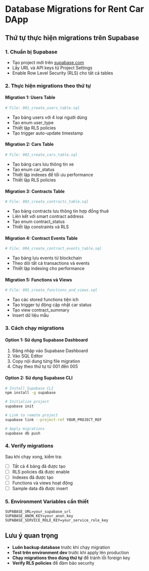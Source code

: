 # Database Migrations for Rent Car DApp

## Thứ tự thực hiện migrations trên Supabase

### 1. Chuẩn bị Supabase
- Tạo project mới trên [supabase.com](https://supabase.com)
- Lấy URL và API keys từ Project Settings
- Enable Row Level Security (RLS) cho tất cả tables

### 2. Thực hiện migrations theo thứ tự

#### Migration 1: Users Table
```bash
# File: 001_create_users_table.sql
```
- Tạo bảng users với 4 loại người dùng
- Tạo enum user_type
- Thiết lập RLS policies
- Tạo trigger auto-update timestamp

#### Migration 2: Cars Table  
```bash
# File: 002_create_cars_table.sql
```
- Tạo bảng cars lưu thông tin xe
- Tạo enum car_status
- Thiết lập indexes để tối ưu performance
- Thiết lập RLS policies

#### Migration 3: Contracts Table
```bash
# File: 003_create_contracts_table.sql
```
- Tạo bảng contracts lưu thông tin hợp đồng thuê
- Liên kết với smart contract address
- Tạo enum contract_status
- Thiết lập constraints và RLS

#### Migration 4: Contract Events Table
```bash
# File: 004_create_contract_events_table.sql
```
- Tạo bảng lưu events từ blockchain
- Theo dõi tất cả transactions và events
- Thiết lập indexing cho performance

#### Migration 5: Functions và Views
```bash
# File: 005_create_functions_and_views.sql
```
- Tạo các stored functions tiện ích
- Tạo trigger tự động cập nhật car status
- Tạo view contract_summary
- Insert dữ liệu mẫu

### 3. Cách chạy migrations

#### Option 1: Sử dụng Supabase Dashboard
1. Đăng nhập vào Supabase Dashboard
2. Vào SQL Editor
3. Copy nội dung từng file migration
4. Chạy theo thứ tự từ 001 đến 005

#### Option 2: Sử dụng Supabase CLI
```bash
# Install Supabase CLI
npm install -g supabase

# Initialize project
supabase init

# Link to remote project
supabase link --project-ref YOUR_PROJECT_REF

# Apply migrations
supabase db push
```

### 4. Verify migrations
Sau khi chạy xong, kiểm tra:
- [ ] Tất cả 4 bảng đã được tạo
- [ ] RLS policies đã được enable
- [ ] Indexes đã được tạo
- [ ] Functions và views hoạt động
- [ ] Sample data đã được insert

### 5. Environment Variables cần thiết
```env
SUPABASE_URL=your_supabase_url
SUPABASE_ANON_KEY=your_anon_key
SUPABASE_SERVICE_ROLE_KEY=your_service_role_key
```

## Lưu ý quan trọng
- **Luôn backup database** trước khi chạy migration
- **Test trên environment dev** trước khi apply lên production
- **Chạy migrations theo đúng thứ tự** để tránh lỗi foreign key
- **Verify RLS policies** để đảm bảo security
